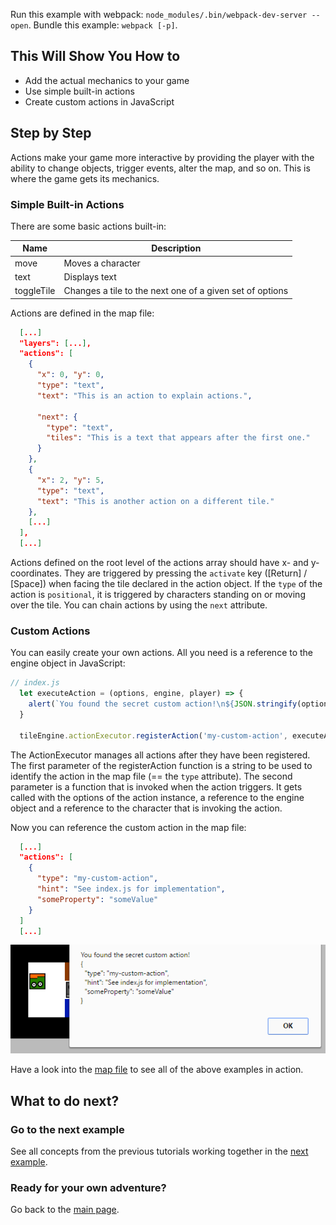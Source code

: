 Run this example with webpack: `node_modules/.bin/webpack-dev-server --open`. Bundle this example: `webpack [-p]`.

## This Will Show You How to

* Add the actual mechanics to your game
* Use simple built-in actions
* Create custom actions in JavaScript

## Step by Step

Actions make your game more interactive by providing the player with the ability to change objects, trigger events, alter the map, and so on. This is where the game gets its mechanics.

### Simple Built-in Actions

There are some basic actions built-in:

| Name | Description |
|------|-------------|
| move | Moves a character |
| text | Displays text |
| toggleTile | Changes a tile to the next one of a given set of options |

Actions are defined in the map file:

```json
  [...]
  "layers": [...],
  "actions": [
    {
      "x": 0, "y": 0,
      "type": "text",
      "text": "This is an action to explain actions.",

      "next": {
        "type": "text",
        "tiles": "This is a text that appears after the first one."
      }
    },
    {
      "x": 2, "y": 5,
      "type": "text",
      "text": "This is another action on a different tile."
    },
    [...]
  ],
  [...]
```

Actions defined on the root level of the actions array should have x- and y-coordinates. They are triggered by pressing the `activate` key (\[Return\] / \[Space\]) when facing the tile declared in the action object. If the `type` of the action is `positional`, it is triggered by characters standing on or moving over the tile. You can chain actions by using the `next` attribute.

### Custom Actions

You can easily create your own actions. All you need is a reference to the engine object in JavaScript:

```js
// index.js
  let executeAction = (options, engine, player) => {
    alert(`You found the secret custom action!\n${JSON.stringify(options, true, 2)}`);
  }

  tileEngine.actionExecutor.registerAction('my-custom-action', executeAction);
```

The ActionExecutor manages all actions after they have been registered. The first parameter of the registerAction function is a string to be used to identify the action in the map file (== the `type` attribute). The second parameter is a function that is invoked when the action triggers. It gets called with the options of the action instance, a reference to the engine object and a reference to the character that is invoking the action.

Now you can reference the custom action in the map file:

```json
  [...]
  "actions": [
    {
      "type": "my-custom-action",
      "hint": "See index.js for implementation",
      "someProperty": "someValue"
    }
  ]
  [...]
```

![an alert showing the action object](screenshot.png)

Have a look into the [map file](map.json) to see all of the above examples in action.


## What to do next?

### Go to the next example

See all concepts from the previous tutorials working together in the [next example](../07%20-%20Putting%20it%20all%20together).

### Ready for your own adventure?

Go back to the [main page](../../README.md).
